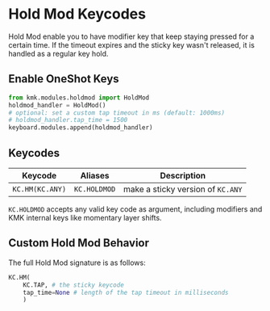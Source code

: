 # Hold Mod Keycodes

Hold Mod enable you to have modifier key that keep staying pressed
for a certain time. If the timeout expires and the sticky key wasn't
released, it is handled as a regular key hold.

## Enable OneShot Keys

```python
from kmk.modules.holdmod import HoldMod
holdmod_handler = HoldMod()
# optional: set a custom tap timeout in ms (default: 1000ms)
# holdmod_handler.tap_time = 1500
keyboard.modules.append(holdmod_handler)
```

## Keycodes

|Keycode          | Aliases      |Description                       |
|-----------------|--------------|----------------------------------|
|`KC.HM(KC.ANY)`  | `KC.HOLDMOD` |make a sticky version of `KC.ANY` |

`KC.HOLDMOD` accepts any valid key code as argument, including modifiers and KMK
internal keys like momentary layer shifts.

## Custom Hold Mod Behavior

The full Hold Mod signature is as follows:

```python
KC.HM(
    KC.TAP, # the sticky keycode
    tap_time=None # length of the tap timeout in milliseconds
    )
```
